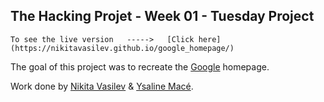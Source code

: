 ## The Hacking Projet - Week 01 - Tuesday Project

``` 
To see the live version   ----->   [Click here](https://nikitavasilev.github.io/google_homepage/)
```
The goal of this project was to recreate the [Google](https://google.com) homepage.

Work done by [Nikita Vasilev](https://github.com/nikitavasilev) & [Ysaline Macé](https://github.com/Ysalien). 
